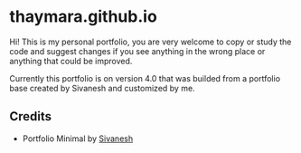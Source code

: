 # thaymara.github.io
Hi!
This is my personal portfolio, you are very welcome to copy or study the code and suggest changes if you see anything in the wrong place or anything that could be improved.

Currently this portfolio is on version 4.0 that was builded from a portfolio base created by Sivanesh and customized by me.

## Credits
* Portfolio Minimal by [Sivanesh](https://github.com/Sivanesh-S/portfolio-minimal)
